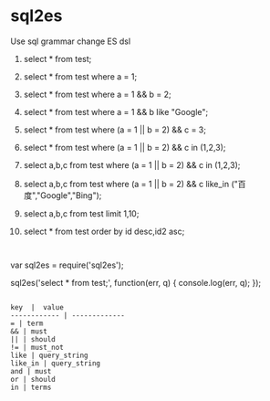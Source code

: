 # sql2es
Use sql grammar change ES dsl

1. select * from test;

2. select * from test where a = 1;

3. select * from test where a = 1 && b = 2;

4. select * from test where a = 1 && b like "Google";

5. select * from test where (a = 1 || b = 2) && c = 3;

6. select * from test where (a = 1 || b = 2) && c in (1,2,3);

7. select a,b,c from test where (a = 1 || b = 2) && c in (1,2,3);

8. select a,b,c from test where (a = 1 || b = 2) && c like_in ("百度","Google","Bing");

9. select a,b,c from test limit 1,10;

10. select * from test order by id desc,id2 asc;

```


```
var sql2es = require('sql2es');

sql2es('select * from test;', function(err, q) {
  console.log(err, q);
});
```

key  |  value
------------ | -------------
= | term
&& | must
|| | should
!= | must_not
like | query_string
like_in | query_string
and | must
or | should
in | terms
